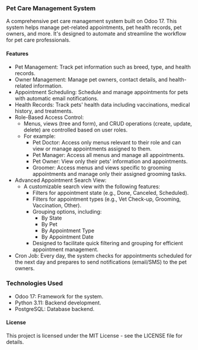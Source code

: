 ### Pet Care Management System
A comprehensive pet care management system built on Odoo 17. This system helps manage pet-related appointments, pet health records, pet owners, and more. It's designed to automate and streamline the workflow for pet care professionals.

#### Features
- Pet Management: Track pet information such as breed, type, and health records.
- Owner Management: Manage pet owners, contact details, and health-related information.
- Appointment Scheduling: Schedule and manage appointments for pets with automatic email notifications.
- Health Records: Track pets' health data including vaccinations, medical history, and treatments.
- Role-Based Access Control:
  - Menus, views (tree and form), and CRUD operations (create, update, delete) are controlled based on user roles.
  - For example:
    - Pet Doctor: Access only menus relevant to their role and can view or manage appointments assigned to them.
    - Pet Manager: Access all menus and manage all appointments.
    - Pet Owner: View only their pets' information and appointments.
    - Groomer: Access menus and views specific to grooming appointments and manage only their assigned grooming tasks.
- Advanced Appointment Search View:
  - A customizable search view with the following features:
    - Filters for appointment state (e.g., Done, Canceled, Scheduled).
    - Filters for appointment types (e.g., Vet Check-up, Grooming, Vaccination, Other).
    - Grouping options, including:
      - By State
      - By Pet
      - By Appointment Type
      - By Appointment Date
    - Designed to facilitate quick filtering and grouping for efficient appointment management.
- Cron Job: Every day, the system checks for appointments scheduled for the next day and prepares to send notifications (email/SMS) to the pet owners.

### Technologies Used
- Odoo 17: Framework for the system.
- Python 3.11: Backend development.
- PostgreSQL: Database backend.

#### License
This project is licensed under the MIT License - see the LICENSE file for details.

